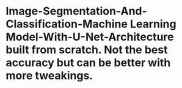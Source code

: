 # Image-Segmentation-And-Classification-Machine Learning Model-With-U-Net-Architecture built from scratch. Not the best accuracy but can be better with more tweakings.
